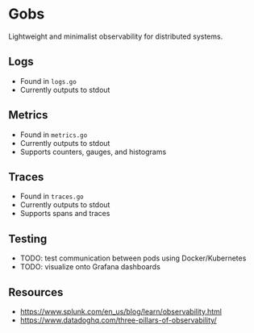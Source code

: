 # Gobs
Lightweight and minimalist observability for distributed systems.

## Logs
- Found in `logs.go`
- Currently outputs to stdout

## Metrics
- Found in `metrics.go`
- Currently outputs to stdout
- Supports counters, gauges, and histograms

## Traces
- Found in `traces.go`
- Currently outputs to stdout
- Supports spans and traces

## Testing
- TODO: test communication between pods using Docker/Kubernetes
- TODO: visualize onto Grafana dashboards

## Resources
- https://www.splunk.com/en_us/blog/learn/observability.html
- https://www.datadoghq.com/three-pillars-of-observability/
